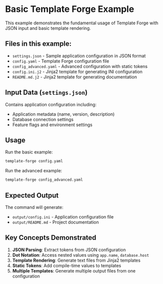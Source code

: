 # Basic Template Forge Example

This example demonstrates the fundamental usage of Template Forge with JSON input and basic template rendering.

## Files in this example:

- `settings.json` - Sample application configuration in JSON format
- `config.yaml` - Template Forge configuration file
- `config_advanced.yaml` - Advanced configuration with static tokens
- `config.ini.j2` - Jinja2 template for generating INI configuration
- `README.md.j2` - Jinja2 template for generating documentation

## Input Data (`settings.json`)

Contains application configuration including:
- Application metadata (name, version, description)
- Database connection settings
- Feature flags and environment settings

## Usage

Run the basic example:

```bash
template-forge config.yaml
```

Run the advanced example:

```bash
template-forge config_advanced.yaml
```

## Expected Output

The command will generate:
- `output/config.ini` - Application configuration file
- `output/README.md` - Project documentation

## Key Concepts Demonstrated

1. **JSON Parsing**: Extract tokens from JSON configuration
2. **Dot Notation**: Access nested values using `app.name`, `database.host`
3. **Template Rendering**: Generate text files from Jinja2 templates
4. **Static Tokens**: Add compile-time values to templates
5. **Multiple Templates**: Generate multiple output files from one configuration